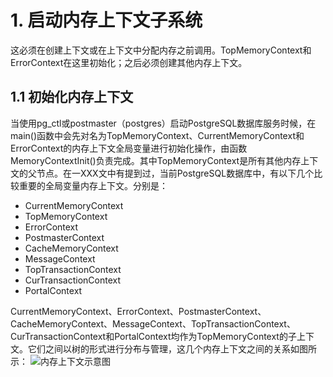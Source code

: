 # 1. 启动内存上下文子系统
这必须在创建上下文或在上下文中分配内存之前调用。TopMemoryContext和ErrorContext在这里初始化；之后必须创建其他内存上下文。
## 1.1 初始化内存上下文
当使用pg_ctl或postmaster（postgres）启动PostgreSQL数据库服务时候，在main()函数中会先对名为TopMemoryContext、CurrentMemoryContext和ErrorContext的内存上下文全局变量进行初始化操作，由函数MemoryContextInit()负责完成。其中TopMemoryContext是所有其他内存上下文的父节点。在一XXX文中有提到过，当前PostgreSQL数据库中，有以下几个比较重要的全局变量内存上下文。分别是：
- CurrentMemoryContext
- TopMemoryContext
- ErrorContext
- PostmasterContext
- CacheMemoryContext
- MessageContext
- TopTransactionContext
- CurTransactionContext
- PortalContext

CurrentMemoryContext、ErrorContext、PostmasterContext、CacheMemoryContext、MessageContext、TopTransactionContext、CurTransactionContext和PortalContext均作为TopMemoryContext的子上下文。它们之间以树的形式进行分布与管理，这几个内存上下文之间的关系如图所示：
![内存上下文示意图](https://user-images.githubusercontent.com/63132178/172780970-ead483b7-b700-476f-9d01-e1a876a797f8.png)
